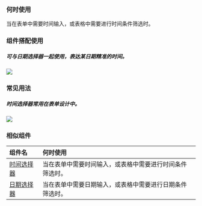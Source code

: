 

### 何时使用

当在表单中需要时间输入，或表格中需要进行时间条件筛选时。

### 组件搭配使用
##### 可与日期选择器一起使用，表达某日期精准的时间。

<div class="legend">
  <div class="item">
    <img src="https://oteam-tdesign-1258344706.cos.ap-guangzhou.myqcloud.com/site/design/20211221150811.png" />
  </div>

  <div class="item"></div>
</div>


### 常见用法
##### 时间选择器常用在表单设计中。

<div class="legend">
  <div class="item">
    <img src="https://oteam-tdesign-1258344706.cos.ap-guangzhou.myqcloud.com/site/design/timepicker-2@2x.png" />
  </div>

  <div class="item"></div>
</div>


### 相似组件

| 组件名     | 何时使用                                                     |
| :--------- | :----------------------------------------------------------- |
| [时间选择器](./timepicker) | 当在表单中需要时间输入，或表格中需要进行时间条件筛选时。 |
| [日期选择器](./datepicker) | 当在表单中需要日期输入，或表格中需要进行日期条件筛选时。 |

